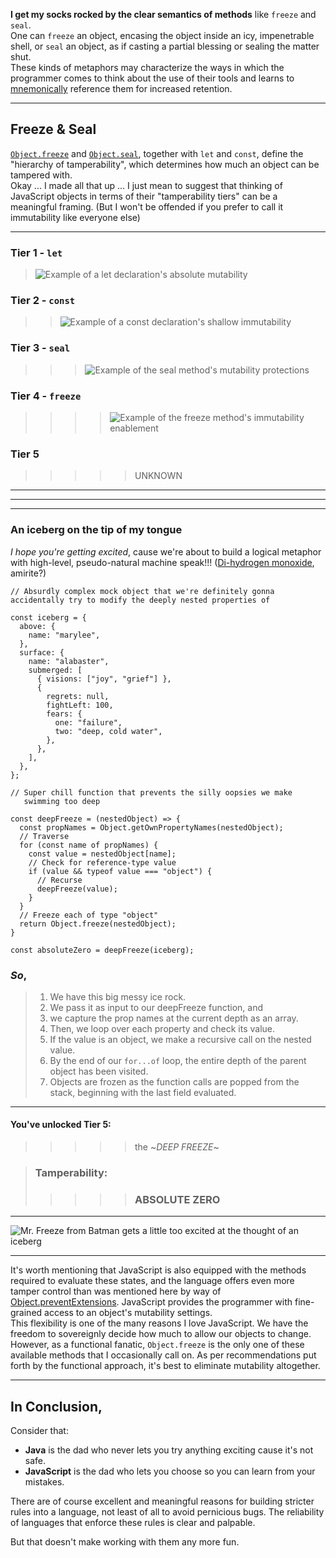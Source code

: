 **I get my socks rocked by the clear semantics of methods** like `freeze` and `seal`.  
One can `freeze` an object, encasing the object inside an icy, impenetrable shell, or `seal` an object, as if casting a partial blessing or sealing the matter shut.  
These kinds of metaphors may characterize the ways in which the programmer comes to think about the use of their tools and learns to [mnemonically](https://psychcentral.com/lib/memory-and-mnemonic-devices) reference them for increased retention.

---

## Freeze & Seal

[`Object.freeze`](https://developer.mozilla.org/en-US/docs/Web/JavaScript/Reference/Global_Objects/Object/freeze) and [`Object.seal`](https://developer.mozilla.org/en-US/docs/Web/JavaScript/Reference/Global_Objects/Object/seal), together with `let` and `const`, define the "hierarchy of tamperability", which determines how much an object can be tampered with.  
Okay ... I made all that up ... I just mean to suggest that thinking of JavaScript objects in terms of their "tamperability tiers" can be a meaningful framing. (But I won't be offended if you prefer to call it immutability like everyone else)

---

### Tier 1 - `let`

> ![Example of a let declaration's absolute mutability](https://dev-to-uploads.s3.amazonaws.com/uploads/articles/9rnuckde99jhow1z6ukx.png)

### Tier 2 - `const`

> > ![Example of a const declaration's shallow immutability](https://dev-to-uploads.s3.amazonaws.com/uploads/articles/jn2naq9rr5rzbu0dlogf.png)

### Tier 3 - `seal`

> > > ![Example of the seal method's mutability protections](https://dev-to-uploads.s3.amazonaws.com/uploads/articles/iifoqwzln9ahbyy3z0jj.png)

### Tier 4 - `freeze`

> > > > ![Example of the freeze method's immutability enablement](https://dev-to-uploads.s3.amazonaws.com/uploads/articles/60mxbtbixa5abk6nl66c.png)

### Tier 5

> > > > > UNKNOWN

---

---

---

### An iceberg on the tip of my tongue

_I hope you're getting excited_, cause we're about to build a logical metaphor with high-level, pseudo-natural machine speak!!! ([Di-hydrogen monoxide](https://en.wikipedia.org/wiki/Water), amirite?)

```
// Absurdly complex mock object that we're definitely gonna
accidentally try to modify the deeply nested properties of

const iceberg = {
  above: {
    name: "marylee",
  },
  surface: {
    name: "alabaster",
    submerged: [
      { visions: ["joy", "grief"] },
      {
        regrets: null,
        fightLeft: 100,
        fears: {
          one: "failure",
          two: "deep, cold water",
        },
      },
    ],
  },
};

// Super chill function that prevents the silly oopsies we make
   swimming too deep

const deepFreeze = (nestedObject) => {
  const propNames = Object.getOwnPropertyNames(nestedObject);
  // Traverse
  for (const name of propNames) {
    const value = nestedObject[name];
    // Check for reference-type value
    if (value && typeof value === "object") {
      // Recurse
      deepFreeze(value);
    }
  }
  // Freeze each of type "object"
  return Object.freeze(nestedObject);
}

const absoluteZero = deepFreeze(iceberg);
```

### _**So**_,

> 1.  We have this big messy ice rock.
> 2.  We pass it as input to our deepFreeze function, and
> 3.  we capture the prop names at the current depth as an array.
> 4.  Then, we loop over each property and check its value.
> 5.  If the value is an object, we make a recursive call on the nested value.
> 6.  By the end of our `for...of` loop, the entire depth of the parent object has been visited.
> 7.  Objects are frozen as the function calls are popped from the stack, beginning with the last field evaluated.

---

#### **You've unlocked Tier 5**:

> > > > > the ~_DEEP FREEZE_~

> ### Tamperability:
>
> > > > > ### ABSOLUTE ZERO

---

![Mr. Freeze from Batman gets a little too excited at the thought of an iceberg](https://dev-to-uploads.s3.amazonaws.com/uploads/articles/tw05zpdqvlsne2rfrrbk.jpg)

---

It's worth mentioning that JavaScript is also equipped with the methods required to evaluate these states, and the language offers even more tamper control than was mentioned here by way of [Object.preventExtensions](https://developer.mozilla.org/en-US/docs/Web/JavaScript/Reference/Global_Objects/Object/preventExtensions). JavaScript provides the programmer with fine-grained access to an object's mutability settings.  
This flexibility is one of the many reasons I love JavaScript. We have the freedom to sovereignly decide how much to allow our objects to change. However, as a functional fanatic, `Object.freeze` is the only one of these available methods that I occasionally call on. As per recommendations put forth by the functional approach, it's best to eliminate mutability altogether.

---

## In Conclusion,

Consider that:

- **Java** is the dad who never lets you try anything exciting cause it's not safe.
- **JavaScript** is the dad who lets you choose so you can learn from your mistakes.

There are of course excellent and meaningful reasons for building stricter rules into a language, not least of all to avoid pernicious bugs. The reliability of languages that enforce these rules is clear and palpable.

But that doesn't make working with them any more fun.

